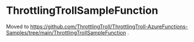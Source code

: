 # ThrottlingTrollSampleFunction

Moved to https://github.com/ThrottlingTroll/ThrottlingTroll-AzureFunctions-Samples/tree/main/ThrottlingTrollSampleFunction .